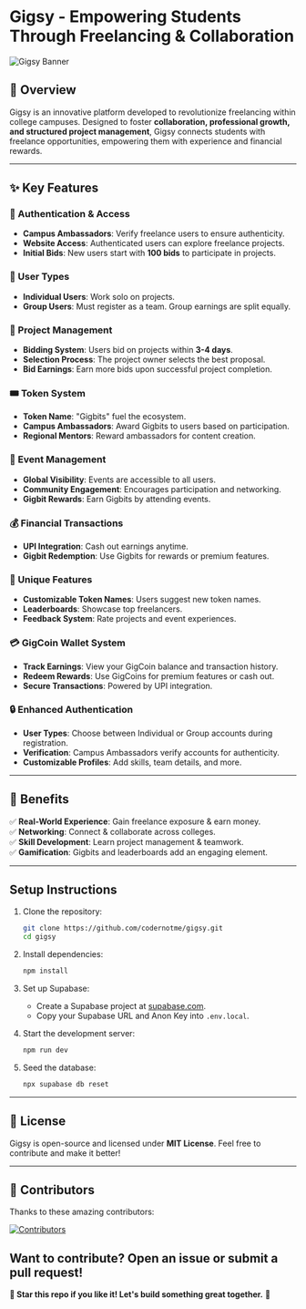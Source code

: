 # Gigsy - Empowering Students Through Freelancing & Collaboration

![Gigsy Banner](https://res.cloudinary.com/dsewvobxg/image/upload/v1742117656/nbcmjjrg9sj4h5ycid75.png)

## 🚀 Overview
Gigsy is an innovative platform developed to revolutionize freelancing within college campuses. Designed to foster **collaboration, professional growth, and structured project management**, Gigsy connects students with freelance opportunities, empowering them with experience and financial rewards.

---

## ✨ Key Features

### 🔑 Authentication & Access
- **Campus Ambassadors**: Verify freelance users to ensure authenticity.
- **Website Access**: Authenticated users can explore freelance projects.
- **Initial Bids**: New users start with **100 bids** to participate in projects.

### 👥 User Types
- **Individual Users**: Work solo on projects.
- **Group Users**: Must register as a team. Group earnings are split equally.

### 📌 Project Management
- **Bidding System**: Users bid on projects within **3-4 days**.
- **Selection Process**: The project owner selects the best proposal.
- **Bid Earnings**: Earn more bids upon successful project completion.

### 🎟 Token System
- **Token Name**: "Gigbits" fuel the ecosystem.
- **Campus Ambassadors**: Award Gigbits to users based on participation.
- **Regional Mentors**: Reward ambassadors for content creation.

### 🎉 Event Management
- **Global Visibility**: Events are accessible to all users.
- **Community Engagement**: Encourages participation and networking.
- **Gigbit Rewards**: Earn Gigbits by attending events.

### 💰 Financial Transactions
- **UPI Integration**: Cash out earnings anytime.
- **Gigbit Redemption**: Use Gigbits for rewards or premium features.

### 🌟 Unique Features
- **Customizable Token Names**: Users suggest new token names.
- **Leaderboards**: Showcase top freelancers.
- **Feedback System**: Rate projects and event experiences.

### 💳 GigCoin Wallet System
- **Track Earnings**: View your GigCoin balance and transaction history.
- **Redeem Rewards**: Use GigCoins for premium features or cash out.
- **Secure Transactions**: Powered by UPI integration.

### 🔒 Enhanced Authentication
- **User Types**: Choose between Individual or Group accounts during registration.
- **Verification**: Campus Ambassadors verify accounts for authenticity.
- **Customizable Profiles**: Add skills, team details, and more.

---

## 🎯 Benefits
✅ **Real-World Experience**: Gain freelance exposure & earn money.  
✅ **Networking**: Connect & collaborate across colleges.  
✅ **Skill Development**: Learn project management & teamwork.  
✅ **Gamification**: Gigbits and leaderboards add an engaging element.  

---

## Setup Instructions

1. Clone the repository:
   ```bash
   git clone https://github.com/codernotme/gigsy.git
   cd gigsy
   ```

2. Install dependencies:
   ```bash
   npm install
   ```

3. Set up Supabase:
   - Create a Supabase project at [supabase.com](https://supabase.com).
   - Copy your Supabase URL and Anon Key into `.env.local`.

4. Start the development server:
   ```bash
   npm run dev
   ```

5. Seed the database:
   ```bash
   npx supabase db reset
   ```

---

## 📜 License
Gigsy is open-source and licensed under **MIT License**. Feel free to contribute and make it better!

---

## 🌟 Contributors
Thanks to these amazing contributors:

[![Contributors](https://contrib.rocks/image?repo=codernotme/gigsy)](https://github.com/codernotme/gigsy/graphs/contributors)

Want to contribute? Open an issue or submit a pull request!
---

**🌟 Star this repo if you like it! Let's build something great together.** 🚀

